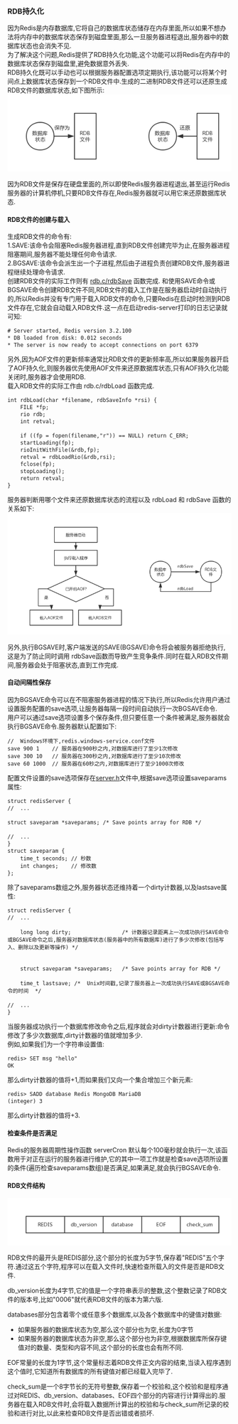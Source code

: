 ### RDB持久化  

因为Redis是内存数据库,它将自己的数据库状态储存在内存里面,所以如果不想办法将内存中的数据库状态保存到磁盘里面,那么一旦服务器进程退出,服务器中的数据库状态也会消失不见.  
为了解决这个问题,Redis提供了RDB持久化功能,这个功能可以将Redis在内存中的数据库状态保存到磁盘里,避免数据意外丢失.    
RDB持久化既可以手动也可以根据服务器配置选项定期执行,该功能可以将某个时间点上数据库状态保存到一个RDB文件中.生成的二进制RDB文件还可以还原生成RDB文件的数据库状态,如下图所示:
![RDB](https://raw.githubusercontent.com/MelloChan/redis-in-action/master/images/RDB保存与还原.png)  

因为RDB文件是保存在硬盘里面的,所以即使Redis服务器进程退出,甚至运行Redis服务器的计算机停机,只要RDB文件存在,Redis服务器就可以用它来还原数据库状态.  

#### RDB文件的创建与载入  

生成RDB文件的命令有:    
1.SAVE:该命令会阻塞Redis服务器进程,直到RDB文件创建完毕为止,在服务器进程阻塞期间,服务器不能处理任何命令请求.    
2.BGSAVE:该命令会派生出一个子进程,然后由子进程负责创建RDB文件,服务器进程继续处理命令请求.    
创建RDB文件的实际工作则有 [rdb.c/rdbSave](https://github.com/antirez/redis/blob/unstable/src/rdb.c) 函数完成.
和使用SAVE命令或BGSAVE命令创建RDB文件不同,RDB文件的载入工作是在服务器启动时自动执行的,所以Redis并没有专门用于载入RDB文件的命令,只要Redis在启动时检测到RDB文件存在,它就会自动载入RDB文件.这一点在启动redis-server打印的日志记录就可知:
```
# Server started, Redis version 3.2.100
* DB loaded from disk: 0.012 seconds
* The server is now ready to accept connections on port 6379
```
另外,因为AOF文件的更新频率通常比RDB文件的更新频率高,所以如果服务器开启了AOF持久化,则服务器优先使用AOF文件来还原数据库状态,只有AOF持久化功能关闭时,服务器才会使用RDB.  
载入RDB文件的实际工作由 rdb.c/rdbLoad 函数完成.
```
int rdbLoad(char *filename, rdbSaveInfo *rsi) {
    FILE *fp;
    rio rdb;
    int retval;

    if ((fp = fopen(filename,"r")) == NULL) return C_ERR;
    startLoading(fp);
    rioInitWithFile(&rdb,fp);
    retval = rdbLoadRio(&rdb,rsi);
    fclose(fp);
    stopLoading();
    return retval;
}
```
服务器判断用哪个文件来还原数据库状态的流程以及 rdbLoad 和 rdbSave 函数的关系如下:  
![RDB](https://raw.githubusercontent.com/MelloChan/redis-in-action/master/images/Redis-RDB-save&load.png)

另外,执行BGSAVE时,客户端发送的SAVE(BGSAVE)命令将会被服务器拒绝执行,这是为了防止同时调用 rdbSave函数而导致产生竞争条件.同时在载入RDB文件期间,服务器会处于阻塞状态,直到工作完成.

#### 自动间隔性保存  

因为BGSAVE命令可以在不阻塞服务器进程的情况下执行,所以Redis允许用户通过设置服务配置的save选项,让服务器每隔一段时间自动执行一次BGSAVE命令.  
用户可以通过save选项设置多个保存条件,但只要任意一个条件被满足,服务器就会执行BGSAVE命令.服务器默认配置如下:    
```
//  Windows环境下,redis.windows-service.conf文件
save 900 1    // 服务器在900秒之内,对数据库进行了至少1次修改
save 300 10   // 服务器在300秒之内,对数据库进行了至少10次修改
save 60 1000  // 服务器在60秒之内,对数据库进行了至少1000次修改
```  
配置文件设置的save选项保存在[server.h](https://github.com/antirez/redis/blob/unstable/src/server.h)文件中,根据save选项设置saveparams属性:
```
struct redisServer {
//  ...

struct saveparam *saveparams; /* Save points array for RDB */

//  ...
}
struct saveparam {
    time_t seconds; // 秒数
    int changes;    // 修改数
};
```  

除了saveparams数组之外,服务器状态还维持着一个dirty计数器,以及lastsave属性:
```
struct redisServer {
//  ...

    long long dirty;                /* 计数器记录距离上一次成功执行SAVE命令或BGSAVE命令之后,服务器对数据库状态(服务器中的所有数据库)进行了多少次修改(包括写入、删除以及更新等操作) */
   
   
    struct saveparam *saveparams;   /* Save points array for RDB */
  
    time_t lastsave; /*  Unix时间戳,记录了服务器上一次成功执行SAVE或BGSAVE命令的时间  */
    
//  ...       
}
```
当服务器成功执行一个数据库修改命令之后,程序就会对dirty计数器进行更新:命令修改了多少次数据库,dirty计数器的值就增加多少.  
例如,如果我们为一个字符串设置值:
```
redis> SET msg "hello"
OK
```
那么dirty计数器的值将+1,而如果我们又向一个集合增加三个新元素:  
```
redis> SADD database Redis MongoDB MariaDB
(integer) 3
```
那么dirty计数器的值将+3.  

#### 检查条件是否满足

Redis的服务器周期性操作函数 serverCron 默认每个100毫秒就会执行一次,该函数用于对正在运行的服务器进行维护,它的其中一项工作就是检查save选项所设置的条件(遍历检查saveparams数组)是否满足,如果满足,就会执行BGSAVE命令.  

#### RDB文件结构

![RDB文件结构](https://raw.githubusercontent.com/MelloChan/redis-in-action/master/images/redis-RDB文件结构.png)

RDB文件的最开头是REDIS部分,这个部分的长度为5字节,保存着"REDIS"五个字符.通过这五个字符,程序可以在载入文件时,快速检查所载入的文件是否是RDB文件.  

db_version长度为4字节,它的值是一个字符串表示的整数,这个整数记录了RDB文件的版本号,比如"0006"就代表RDB文件的版本为第六版.  

databases部分包含着零个或任意多个数据库,以及各个数据库中的键值对数据:
- 如果服务器的数据库状态为空,那么这个部分也为空,长度为0字节  
- 如果服务器的数据库状态为非空,那么这个部分也为非空,根据数据库所保存键值对的数量、类型和内容不同,这个部分的长度也会有所不同.  

EOF常量的长度为1字节,这个常量标志着RDB文件正文内容的结束,当读入程序遇到这个值时,它知道所有数据库的所有键值对都已经载入完毕了.  

check_sum是一个8字节长的无符号整数,保存着一个校验和,这个校验和是程序通过对REDIS、db_version、databases、EOF四个部分的内容进行计算得出的.服务器在载入RDB文件时,会将载入数据所计算出的校验和与check_sum所记录的校验和进行对比,以此来检查RDB文件是否出错或者损坏.  









